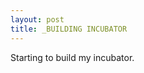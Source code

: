 ```yaml
---
layout: post
title: _BUILDING INCUBATOR
---
```


Starting to build my incubator.
<img src="http://tamarahoogeweegen.com/INCUBATOR_1.jpg" alt="" />
